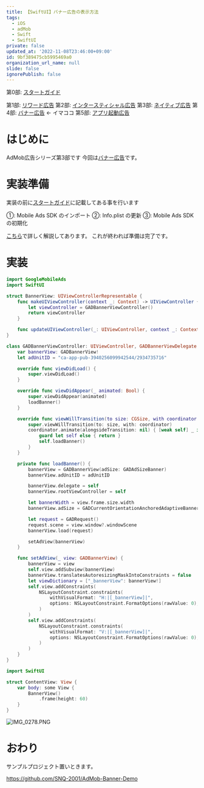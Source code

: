 ```yaml
---
title: 【SwiftUI】バナー広告の表示方法
tags:
  - iOS
  - adMob
  - Swift
  - SwiftUI
private: false
updated_at: '2022-11-08T23:46:00+09:00'
id: 9bf389475cb5995469a0
organization_url_name: null
slide: false
ignorePublish: false
---
```

第0部: [スタートガイド](https://qiita.com/SNQ-2001/items/44f3446ce0966c78641b)

第1部: [リワード広告](https://qiita.com/SNQ-2001/items/253173abefc6f90f86ea)
第2部: [インタースティシャル広告](https://qiita.com/SNQ-2001/items/5590a55324c39582a9ef)
第3部: [ネイティブ広告](https://qiita.com/SNQ-2001/items/7151fdcb8e9f8c2c42c2)
第4部: [バナー広告](https://qiita.com/SNQ-2001/items/9bf389475cb5995469a0) ← イマココ
第5部: [アプリ起動広告](https://qiita.com/SNQ-2001/items/75ce24982bf418c52349)

# はじめに
AdMob広告シリーズ第3部です
今回は[バナー広告](https://developers.google.com/admob/ios/banner?hl=ja)です。

# 実装準備
実装の前に[スタートガイド](https://developers.google.com/admob/ios/quick-start?hl=ja)に記載してある事を行います

①: Mobile Ads SDK のインポート
②: Info.plist の更新
③: Mobile Ads SDK の初期化

[こちら](https://qiita.com/SNQ-2001/items/44f3446ce0966c78641b)で詳しく解説してあります。
これが終われば準備は完了です。

# 実装
```Banner.swift
import GoogleMobileAds
import SwiftUI

struct BannerView: UIViewControllerRepresentable {
    func makeUIViewController(context _: Context) -> UIViewController {
        let viewController = GADBannerViewController()
        return viewController
    }

    func updateUIViewController(_: UIViewController, context _: Context) {}
}

class GADBannerViewController: UIViewController, GADBannerViewDelegate {
    var bannerView: GADBannerView!
    let adUnitID = "ca-app-pub-3940256099942544/2934735716"

    override func viewDidLoad() {
        super.viewDidLoad()
    }

    override func viewDidAppear(_ animated: Bool) {
        super.viewDidAppear(animated)
        loadBanner()
    }

    override func viewWillTransition(to size: CGSize, with coordinator: UIViewControllerTransitionCoordinator) {
        super.viewWillTransition(to: size, with: coordinator)
        coordinator.animate(alongsideTransition: nil) { [weak self] _ in
            guard let self else { return }
            self.loadBanner()
        }
    }

    private func loadBanner() {
        bannerView = GADBannerView(adSize: GADAdSizeBanner)
        bannerView.adUnitID = adUnitID

        bannerView.delegate = self
        bannerView.rootViewController = self

        let bannerWidth = view.frame.size.width
        bannerView.adSize = GADCurrentOrientationAnchoredAdaptiveBannerAdSizeWithWidth(bannerWidth)

        let request = GADRequest()
        request.scene = view.window?.windowScene
        bannerView.load(request)

        setAdView(bannerView)
    }

    func setAdView(_ view: GADBannerView) {
        bannerView = view
        self.view.addSubview(bannerView)
        bannerView.translatesAutoresizingMaskIntoConstraints = false
        let viewDictionary = ["_bannerView": bannerView!]
        self.view.addConstraints(
            NSLayoutConstraint.constraints(
                withVisualFormat: "H:|[_bannerView]|",
                options: NSLayoutConstraint.FormatOptions(rawValue: 0), metrics: nil, views: viewDictionary
            )
        )
        self.view.addConstraints(
            NSLayoutConstraint.constraints(
                withVisualFormat: "V:|[_bannerView]|",
                options: NSLayoutConstraint.FormatOptions(rawValue: 0), metrics: nil, views: viewDictionary
            )
        )
    }
}
```

```ContentView.swift
import SwiftUI

struct ContentView: View {
    var body: some View {
        BannerView()
            .frame(height: 60)
    }
}
```
![IMG_0278.PNG](https://qiita-image-store.s3.ap-northeast-1.amazonaws.com/0/1745371/dd6e3a24-059c-00f2-6303-2ea35311f76f.png)

# おわり
サンプルプロジェクト置いときます。

https://github.com/SNQ-2001/AdMob-Banner-Demo
